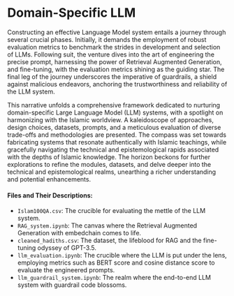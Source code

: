 # Domain-Specific LLM

Constructing an effective Language Model system entails a journey through several crucial phases. Initially, it demands the employment of robust evaluation metrics to benchmark the strides in development and selection of LLMs. Following suit, the venture dives into the art of engineering the precise prompt, harnessing the power of Retrieval Augmented Generation, and fine-tuning, with the evaluation metrics shining as the guiding star. The final leg of the journey underscores the imperative of guardrails, a shield against malicious endeavors, anchoring the trustworthiness and reliability of the LLM system.

This narrative unfolds a comprehensive framework dedicated to nurturing domain-specific Large Language Model (LLM) systems, with a spotlight on harmonizing with the Islamic worldview. A kaleidoscope of approaches, design choices, datasets, prompts, and a meticulous evaluation of diverse trade-offs and methodologies are presented. The compass was set towards fabricating systems that resonate authentically with Islamic teachings, while gracefully navigating the technical and epistemological rapids associated with the depths of Islamic knowledge. The horizon beckons for further explorations to refine the modules, datasets, and delve deeper into the technical and epistemological realms, unearthing a richer understanding and potential enhancements.

#### Files and Their Descriptions:

- `Islam100QA.csv`: The crucible for evaluating the mettle of the LLM system.
- `RAG_system.ipynb`: The canvas where the Retrieval Augmented Generation with embedchain comes to life.
- `cleaned_hadiths.csv`: The dataset, the lifeblood for RAG and the fine-tuning odyssey of GPT-3.5.
- `llm_evaluation.ipynb`: The crucible where the LLM is put under the lens, employing metrics such as BERT score and cosine distance score to evaluate the engineered prompts.
- `llm_guardrail_system.ipynb`: The realm where the end-to-end LLM system with guardrail code blossoms.
